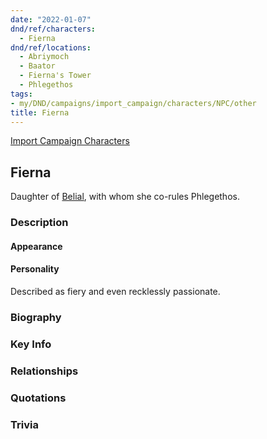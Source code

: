 ```yaml
---
date: "2022-01-07"
dnd/ref/characters:
  - Fierna
dnd/ref/locations:
  - Abriymoch
  - Baator
  - Fierna's Tower
  - Phlegethos
tags:
- my/DND/campaigns/import_campaign/characters/NPC/other
title: Fierna
---
```


[Import Campaign Characters](/dnd/characters/)

## Fierna

Daughter of [Belial](/dnd/npcs/belial), with whom she co-rules Phlegethos.

### Description

#### Appearance

#### Personality

Described as fiery and even recklessly passionate.

### Biography

### Key Info

### Relationships

### Quotations

### Trivia

